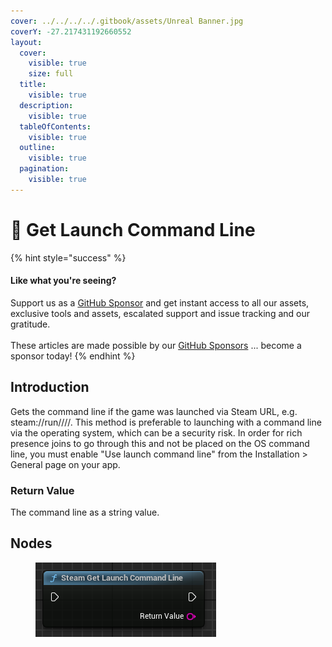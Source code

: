 ```yaml
---
cover: ../../../../.gitbook/assets/Unreal Banner.jpg
coverY: -27.217431192660552
layout:
  cover:
    visible: true
    size: full
  title:
    visible: true
  description:
    visible: true
  tableOfContents:
    visible: true
  outline:
    visible: true
  pagination:
    visible: true
---
```


# 🔵 Get Launch Command Line

{% hint style="success" %}
#### Like what you're seeing?

Support us as a [GitHub Sponsor](../../../../become-a-sponsor/) and get instant access to all our assets, exclusive tools and assets, escalated support and issue tracking and our gratitude.\
\
These articles are made possible by our [GitHub Sponsors](../../../../become-a-sponsor/) ... become a sponsor today!
{% endhint %}

## Introduction

Gets the command line if the game was launched via Steam URL, e.g. steam://run////. This method is preferable to launching with a command line via the operating system, which can be a security risk. In order for rich presence joins to go through this and not be placed on the OS command line, you must enable "Use launch command line" from the Installation > General page on your app.

### Return Value

The command line as a string value.

## Nodes

<figure><img src="../../../../.gitbook/assets/image (217).png" alt=""><figcaption></figcaption></figure>
